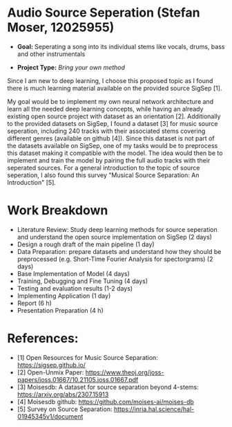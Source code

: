 # Audio Source Seperation (Stefan Moser, 12025955)

- **Goal:** Seperating a song into its individual stems like vocals, drums, bass and other instrumentals

- **Project Type:** *Bring your own method*

Since I am new to deep learning, I choose this proposed topic as I found there is much learning material
available on the provided source SigSep [1].

My goal would be to implement my own neural network architecture and learn all the needed deep learning concepts, 
while having an already existing open source project with dataset as an orientation [2]. Additionally to the provided datasets on SigSep, I found a dataset [3] for music source seperation, including 240 tracks with their associated stems covering different genres (available on github [4]). Since this dataset is not part of the datasets available on SigSep, one of my tasks would be to preprocess this dataset making it compatible with the model. The idea would then be to implement and train the model by pairing the full audio tracks with their seperated sources. For a general introduction to the topic of source seperation, I also found this survey "Musical Source Separation: An Introduction" [5]. 

# Work Breakdown

- Literature Review: Study deep learning methods for source seperation and understand the open source implementation on SigSep (2 days)
- Design a rough draft of the main pipeline (1 day)
- Data Preparation: prepare datasets and understand how they should be preprocessed (e.g. Short-Time Fourier Analysis for spectorgrams) (2 days)
- Base Implementation of Model (4 days)
- Training, Debugging and Fine Tuning (4 days)
- Testing and evaluation results (1-2 days)
- Implementing Application (1 day) 
- Report (6 h)
- Presentation Preparation (4 h)


# References:
- [1] Open Resources for Music Source Separation: https://sigsep.github.io/
- [2] Open-Unmix Paper: https://www.theoj.org/joss-papers/joss.01667/10.21105.joss.01667.pdf
- [3] Moisesdb: A dataset for source separation beyond 4-stems: https://arxiv.org/abs/2307.15913 
- [4] Moisesdb github: https://github.com/moises-ai/moises-db
- [5] Survey on Source Separation: https://inria.hal.science/hal-01945345v1/document
